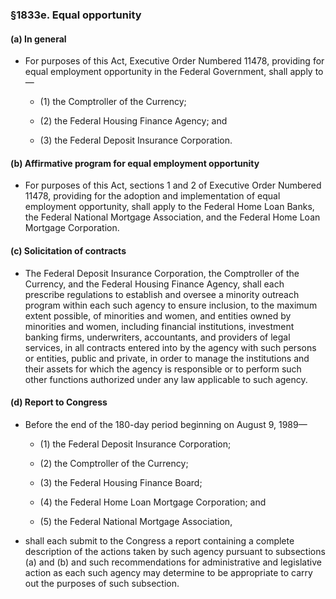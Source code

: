 ### §1833e. Equal opportunity
#### (a) In general
* For purposes of this Act, Executive Order Numbered 11478, providing for equal employment opportunity in the Federal Government, shall apply to—

  * (1) the Comptroller of the Currency;

  * (2) the Federal Housing Finance Agency; and

  * (3) the Federal Deposit Insurance Corporation.

#### (b) Affirmative program for equal employment opportunity
* For purposes of this Act, sections 1 and 2 of Executive Order Numbered 11478, providing for the adoption and implementation of equal employment opportunity, shall apply to the Federal Home Loan Banks, the Federal National Mortgage Association, and the Federal Home Loan Mortgage Corporation.

#### (c) Solicitation of contracts
* The Federal Deposit Insurance Corporation, the Comptroller of the Currency, and the Federal Housing Finance Agency, shall each prescribe regulations to establish and oversee a minority outreach program within each such agency to ensure inclusion, to the maximum extent possible, of minorities and women, and entities owned by minorities and women, including financial institutions, investment banking firms, underwriters, accountants, and providers of legal services, in all contracts entered into by the agency with such persons or entities, public and private, in order to manage the institutions and their assets for which the agency is responsible or to perform such other functions authorized under any law applicable to such agency.

#### (d) Report to Congress
* Before the end of the 180-day period beginning on August 9, 1989—

  * (1) the Federal Deposit Insurance Corporation;

  * (2) the Comptroller of the Currency;

  * (3) the Federal Housing Finance Board;

  * (4) the Federal Home Loan Mortgage Corporation; and

  * (5) the Federal National Mortgage Association,


* shall each submit to the Congress a report containing a complete description of the actions taken by such agency pursuant to subsections (a) and (b) and such recommendations for administrative and legislative action as each such agency may determine to be appropriate to carry out the purposes of such subsection.